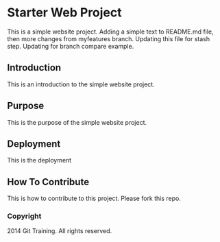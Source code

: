 # Starter Web Project

This is a simple website project. Adding a simple text to README.md file, then more changes from myfeatures branch. Updating this file for stash step. Updating for branch compare example.

## Introduction

This is an introduction to the simple website project.

## Purpose

This is the purpose of the simple website project.

## Deployment

This is the deployment

## How To Contribute

This is how to contribute to this project. Please fork this repo.

### Copyright

2014 Git Training. All rights reserved.

